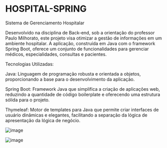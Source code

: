 # HOSPITAL-SPRING

Sistema de Gerenciamento Hospitalar

Desenvolvido na disciplina de Back-end, sob a orientação do professor Paulo Milhorato, este projeto visa otimizar a gestão de informações em um ambiente hospitalar. A aplicação, construída em Java com o framework Spring Boot, oferece um conjunto de funcionalidades para gerenciar médicos, especialidades, consultas e pacientes.

Tecnologias Utilizadas:  

Java: Linguagem de programação robusta e orientada a objetos, proporcionando a base para o desenvolvimento da aplicação.  

Spring Boot: Framework Java que simplifica a criação de aplicações web, reduzindo a quantidade de código boilerplate e oferecendo uma estrutura sólida para o projeto.  

Thymeleaf: Motor de templates para Java que permite criar interfaces de usuário dinâmicas e elegantes, facilitando a separação da lógica de apresentação da lógica de negócio.  

![image](https://github.com/user-attachments/assets/634ceb24-14c3-4f11-9c20-4d3499415a39)

![image](https://github.com/user-attachments/assets/e4e054ce-23ec-46ce-b8da-c0e28e54dbe5)

